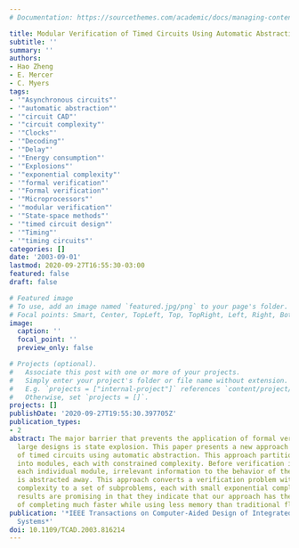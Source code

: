 ```yaml
---
# Documentation: https://sourcethemes.com/academic/docs/managing-content/

title: Modular Verification of Timed Circuits Using Automatic Abstraction
subtitle: ''
summary: ''
authors:
- Hao Zheng
- E. Mercer
- C. Myers
tags:
- '"Asynchronous circuits"'
- '"automatic abstraction"'
- '"circuit CAD"'
- '"circuit complexity"'
- '"Clocks"'
- '"Decoding"'
- '"Delay"'
- '"Energy consumption"'
- '"Explosions"'
- '"exponential complexity"'
- '"formal verification"'
- '"Formal verification"'
- '"Microprocessors"'
- '"modular verification"'
- '"State-space methods"'
- '"timed circuit design"'
- '"Timing"'
- '"timing circuits"'
categories: []
date: '2003-09-01'
lastmod: 2020-09-27T16:55:30-03:00
featured: false
draft: false

# Featured image
# To use, add an image named `featured.jpg/png` to your page's folder.
# Focal points: Smart, Center, TopLeft, Top, TopRight, Left, Right, BottomLeft, Bottom, BottomRight.
image:
  caption: ''
  focal_point: ''
  preview_only: false

# Projects (optional).
#   Associate this post with one or more of your projects.
#   Simply enter your project's folder or file name without extension.
#   E.g. `projects = ["internal-project"]` references `content/project/deep-learning/index.md`.
#   Otherwise, set `projects = []`.
projects: []
publishDate: '2020-09-27T19:55:30.397705Z'
publication_types:
- 2
abstract: The major barrier that prevents the application of formal verification to
  large designs is state explosion. This paper presents a new approach for verification
  of timed circuits using automatic abstraction. This approach partitions the design
  into modules, each with constrained complexity. Before verification is applied to
  each individual module, irrelevant information to the behavior of the selected module
  is abstracted away. This approach converts a verification problem with big exponential
  complexity to a set of subproblems, each with small exponential complexity. Experimental
  results are promising in that they indicate that our approach has the potential
  of completing much faster while using less memory than traditional flat analysis.
publication: '*IEEE Transactions on Computer-Aided Design of Integrated Circuits and
  Systems*'
doi: 10.1109/TCAD.2003.816214
---
```

